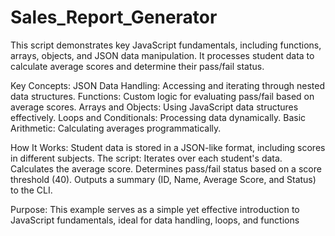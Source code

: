 # Sales_Report_Generator
This script demonstrates key JavaScript fundamentals, including functions, arrays, objects, and JSON data manipulation. It processes student data to calculate average scores and determine their pass/fail status.  

Key Concepts: 
JSON Data Handling: Accessing and iterating through nested data structures. Functions: Custom logic for evaluating pass/fail based on average scores. Arrays and Objects: Using JavaScript data structures effectively. Loops and Conditionals: Processing data dynamically. Basic Arithmetic: Calculating averages programmatically. 

How It Works: 
Student data is stored in a JSON-like format, including scores in different subjects. The script: Iterates over each student's data. Calculates the average score. Determines pass/fail status based on a score threshold (40). Outputs a summary (ID, Name, Average Score, and Status) to the CLI.

Purpose: This example serves as a simple yet effective introduction to JavaScript fundamentals, ideal for data handling, loops, and functions
